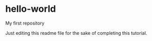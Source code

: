 # hello-world
My first repository

Just editing this readme file for the sake of completing this tutorial.
